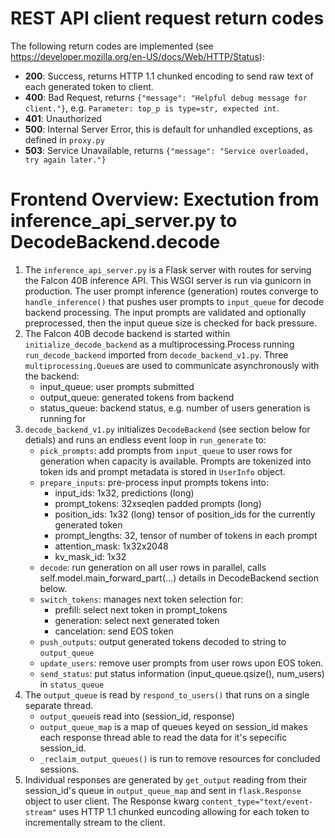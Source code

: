 # REST API client request return codes

The following return codes are implemented (see https://developer.mozilla.org/en-US/docs/Web/HTTP/Status):

* __200__: Success, returns HTTP 1.1 chunked encoding to send raw text of each generated token to client.
* __400__: Bad Request, returns `{"message": "Helpful debug message for client."}`, e.g. `Parameter: top_p is type=str, expected int`.
* __401__: Unauthorized
* __500__: Internal Server Error, this is default for unhandled exceptions, as defined in `proxy.py`
* __503__: Service Unavailable, returns `{"message": "Service overloaded, try again later."}`


# Frontend Overview: Exectution from inference_api_server.py to DecodeBackend.decode

1. The `inference_api_server.py` is a Flask server with routes for serving the Falcon 40B inference API. This WSGI server is run via gunicorn in production. The user prompt inference (generation) routes converge to `handle_inference()` that pushes user prompts to `input_queue` for decode backend processing. The input prompts are validated and optionally preprocessed, then the input queue size is checked for back pressure.
2. The Falcon 40B decode backend is started within `initialize_decode_backend` as a multiprocessing.Process running `run_decode_backend` imported from `decode_backend_v1.py`. Three `multiprocessing.Queue`s are used to communicate asynchronously with the backend:
    * input_queue: user prompts submitted
    * output_queue: generated tokens from backend
    * status_queue: backend status, e.g. number of users generation is running for
3. `decode_backend_v1.py` initializes `DecodeBackend` (see section below for detials) and runs an endless event loop in `run_generate` to:
    * `pick_prompts`: add prompts from `input_queue` to user rows for generation when capacity is available. Prompts are tokenized into token ids and prompt metadata is stored in `UserInfo` object.
    * `prepare_inputs`: pre-process input prompts tokens into:
        * input_ids:          1x32, predictions (long)
        * prompt_tokens:      32xseqlen padded prompts (long)
        * position_ids:       1x32 (long) tensor of position_ids for the currently generated token
        * prompt_lengths:     32, tensor of number of tokens in each prompt
        * attention_mask:     1x32x2048
        * kv_mask_id:         1x32
    * `decode`: run generation on all user rows in parallel, calls self.model.main_forward_part(...) details in DecodeBackend section below.
    * `switch_tokens`: manages next token selection for:
        * prefill: select next token in prompt_tokens
        * generation: select next generated token
        * cancelation: send EOS token
    * `push_outputs`: output generated tokens decoded to string to `output_queue`
    * `update_users`: remove user prompts from user rows upon EOS token.
    * `send_status`: put status information (input_queue.qsize(), num_users) in `status_queue`
4. The `output_queue` is read by `respond_to_users()` that runs on a single separate thread.
    * `output_queue`is read into (session_id, response)
    * `output_queue_map` is a map of queues keyed on session_id makes each response thread able to read the data for it's sepecific session_id.
    * `_reclaim_output_queues()` is run to remove resources for concluded sessions.
5. Individual responses are generated by `get_output` reading from their session_id's queue in `output_queue_map` and sent in `flask.Response` object to user client. The Response kwarg `content_type="text/event-stream"` uses HTTP 1.1 chunked euncoding allowing for each token to incrementally stream to the client.

